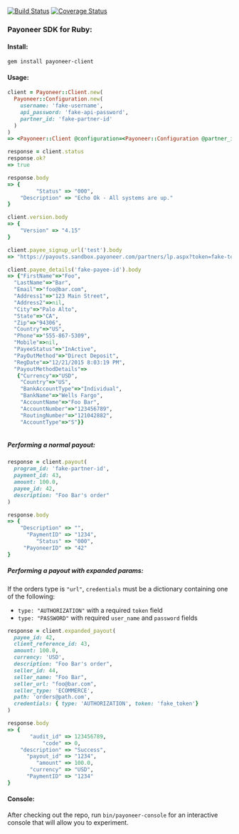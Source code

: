 [![Build Status](https://travis-ci.org/tophatter/payoneer-api-ruby.svg?branch=master)](https://travis-ci.org/tophatter/payoneer-api-ruby)
[![Coverage Status](https://coveralls.io/repos/github/tophatter/payoneer-api-ruby/badge.svg?branch=master)](https://coveralls.io/github/tophatter/payoneer-api-ruby?branch=master)

### Payoneer SDK for Ruby:

#### Install:

```
gem install payoneer-client
```

#### Usage:

```ruby
client = Payoneer::Client.new(
  Payoneer::Configuration.new(
    username: 'fake-username',
    api_password: 'fake-api-password',
    partner_id: 'fake-partner-id'
  )
)
=> <Payoneer::Client @configuration=<Payoneer::Configuration @partner_id="fake-partner-id", @username="fake-username", @api_password="fake-api-password", @host="api.sandbox.payoneer.com", @auto_approve_sandbox_accounts=true>>

response = client.status
response.ok?
=> true

response.body
=> {
         "Status" => "000",
    "Description" => "Echo Ok - All systems are up."
}

client.version.body
=> {
    "Version" => "4.15"
}

client.payee_signup_url('test').body
=> "https://payouts.sandbox.payoneer.com/partners/lp.aspx?token=fake-token"

client.payee_details('fake-payee-id').body
=> {"FirstName"=>"Foo",
  "LastName"=>"Bar",
  "Email"=>"foo@bar.com",
  "Address1"=>"123 Main Street",
  "Address2"=>nil,
  "City"=>"Palo Alto",
  "State"=>"CA",
  "Zip"=>"94306",
  "Country"=>"US",
  "Phone"=>"555-867-5309",
  "Mobile"=>nil,
  "PayeeStatus"=>"InActive",
  "PayOutMethod"=>"Direct Deposit",
  "RegDate"=>"12/21/2015 8:03:19 PM",
  "PayoutMethodDetails"=>
   {"Currency"=>"USD",
    "Country"=>"US",
    "BankAccountType"=>"Individual",
    "BankName"=>"Wells Fargo",
    "AccountName"=>"Foo Bar",
    "AccountNumber"=>"123456789",
    "RoutingNumber"=>"121042882",
    "AccountType"=>"S"}}
    
```

##### Performing a normal payout:
```ruby
response = client.payout(
  program_id: 'fake-partner-id',
  payment_id: 43,
  amount: 100.0,
  payee_id: 42,
  description: "Foo Bar's order"
)

response.body
=> {
    "Description" => "",
      "PaymentID" => "1234",
         "Status" => "000",
     "PayoneerID" => "42"
}
````

##### Performing a payout with expanded params:
If the orders type is `"url"`, `credentials` must be a dictionary containing one of the following:
- `type: "AUTHORIZATION"` with a required `token` field
- `type: "PASSWORD"` with required `user_name` and `password` fields
```ruby
response = client.expanded_payout(
  payee_id: 42,
  client_reference_id: 43,
  amount: 100.0, 
  currency: 'USD',
  description: "Foo Bar's order",
  seller_id: 44, 
  seller_name: "Foo Bar", 
  seller_url: "foo@bar.com", 
  seller_type: 'ECOMMERCE', 
  path: 'orders@path.com', 
  credentials: { type: 'AUTHORIZATION', token: 'fake_token'}
)

response.body
=> {
       "audit_id" => 123456789,
           "code" => 0,
    "description" => "Success",
      "payout_id" => "1234",
         "amount" => 100.0,
       "currency" => "USD",
      "PaymentID" => "1234"
}
```

#### Console:

After checking out the repo, run `bin/payoneer-console` for an interactive console that will allow you to experiment.
